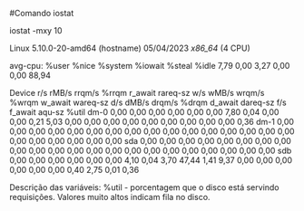 #Comando iostat 

iostat -mxy 10

Linux 5.10.0-20-amd64 (hostname)    05/04/2023      _x86_64_        (4 CPU)


avg-cpu:  %user   %nice %system %iowait  %steal   %idle
           7,79    0,00    3,27    0,00    0,00   88,94

Device            r/s     rMB/s   rrqm/s  %rrqm r_await rareq-sz     w/s     wMB/s   wrqm/s  %wrqm w_await wareq-sz     d/s     dMB/s   drqm/s  %drqm d_await dareq-sz     f/s f_await  aqu-sz  %util
dm-0             0,00      0,00     0,00   0,00    0,00     0,00    7,80      0,04     0,00   0,00    0,21     5,03    0,00      0,00     0,00   0,00    0,00     0,00    0,00    0,00    0,00   0,36
dm-1             0,00      0,00     0,00   0,00    0,00     0,00    0,00      0,00     0,00   0,00    0,00     0,00    0,00      0,00     0,00   0,00    0,00     0,00    0,00    0,00    0,00   0,00
sda              0,00      0,00     0,00   0,00    0,00     0,00    0,00      0,00     0,00   0,00    0,00     0,00    0,00      0,00     0,00   0,00    0,00     0,00    0,00    0,00    0,00   0,00
sdb              0,00      0,00     0,00   0,00    0,00     0,00    4,10      0,04     3,70  47,44    1,41     9,37    0,00      0,00     0,00   0,00    0,00     0,00    0,40    2,75    0,01   0,36


Descrição das variáveis:
%util - porcentagem que o disco está servindo requisições. Valores muito altos indicam fila no disco.